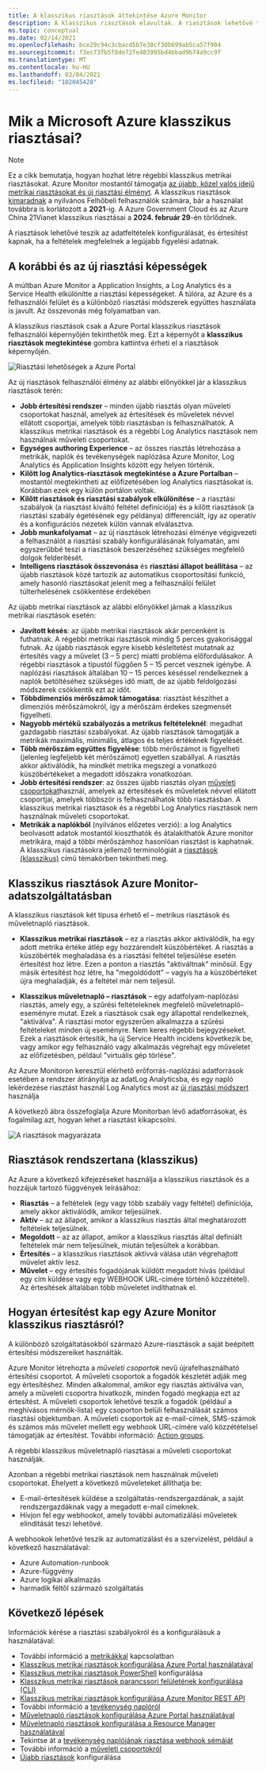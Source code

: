 ```yaml
---
title: A klasszikus riasztások áttekintése Azure Monitor
description: A klasszikus riasztások elavultak. A riasztások lehetővé teszik az Azure-erőforrások metrikáinak, eseményeinek vagy naplófájljainak figyelését, és értesítést kapnak, ha teljesül egy megadott feltétel.
ms.topic: conceptual
ms.date: 02/14/2021
ms.openlocfilehash: bce29c94c3cbacd5b7e38cf30b699ab5ca57f904
ms.sourcegitcommit: f3ec73fb5f8de72fe483995bd4bbad9b74a9cc9f
ms.translationtype: MT
ms.contentlocale: hu-HU
ms.lasthandoff: 03/04/2021
ms.locfileid: "102045428"
---
```

# <a name="what-are-classic-alerts-in-microsoft-azure"></a>Mik a Microsoft Azure klasszikus riasztásai?

> [!NOTE]
> Ez a cikk bemutatja, hogyan hozhat létre régebbi klasszikus metrikai riasztásokat. Azure Monitor mostantól támogatja [az újabb, közel valós idejű metrikai riasztásokat és új riasztási élményt](./alerts-overview.md). A klasszikus riasztások [kimaradnak](./monitoring-classic-retirement.md) a nyilvános Felhőbeli felhasználók számára, bár a használat továbbra is korlátozott a **2021**-ig. A Azure Government Cloud és az Azure China 21Vianet klasszikus riasztásai a **2024. február 29**-én törlődnek.
>

A riasztások lehetővé teszik az adatfeltételek konfigurálását, és értesítést kapnak, ha a feltételek megfelelnek a legújabb figyelési adatnak.

## <a name="old-and-new-alerting-capabilities"></a>A korábbi és az új riasztási képességek

A múltban Azure Monitor a Application Insights, a Log Analytics és a Service Health elkülönítte a riasztási képességeket. A túlóra, az Azure és a felhasználói felület és a különböző riasztási módszerek együttes használata is javult. Az összevonás még folyamatban van.

A klasszikus riasztások csak a Azure Portal klasszikus riasztások felhasználói képernyőjén tekinthetők meg. Ezt a képernyőt a **klasszikus riasztások megtekintése** gombra kattintva érheti el a riasztások képernyőjén. 

 ![Riasztási lehetőségek a Azure Portal](media/alerts-classic.overview/monitor-alert-screen2.png)

Az új riasztások felhasználói élmény az alábbi előnyökkel jár a klasszikus riasztások terén:
- **Jobb értesítési rendszer** – minden újabb riasztás olyan műveleti csoportokat használ, amelyek az értesítések és műveletek névvel ellátott csoportjai, amelyek több riasztásban is felhasználhatók. A klasszikus metrikai riasztások és a régebbi Log Analytics riasztások nem használnak műveleti csoportokat.
- **Egységes authoring Experience** – az összes riasztás létrehozása a metrikák, naplók és tevékenységek naplózása Azure Monitor, Log Analytics és Application Insights között egy helyen történik.
- **Kilőtt log Analytics-riasztások megtekintése a Azure Portalban** – mostantól megtekintheti az előfizetésében log Analytics riasztásokat is. Korábban ezek egy külön portálon voltak.
- **Kilőtt riasztások és riasztási szabályok elkülönítése** – a riasztási szabályok (a riasztást kiváltó feltétel definíciója) és a kilőtt riasztások (a riasztási szabály égetésének egy példánya) differenciált, így az operatív és a konfigurációs nézetek külön vannak elválasztva.
- **Jobb munkafolyamat** – az új riasztások létrehozási élménye végigvezeti a felhasználót a riasztási szabály konfigurálásának folyamatán, ami egyszerűbbé teszi a riasztások beszerzéséhez szükséges megfelelő dolgok felderítését.
- **Intelligens riasztások összevonása** és **riasztási állapot beállítása**  – az újabb riasztások közé tartozik az automatikus csoportosítási funkció, amely hasonló riasztásokat jelenít meg a felhasználói felület túlterhelésének csökkentése érdekében 

Az újabb metrikai riasztások az alábbi előnyökkel járnak a klasszikus metrikai riasztások esetén:
- **Javított késés**: az újabb metrikai riasztások akár percenként is futhatnak. A régebbi metrikai riasztások mindig 5 perces gyakorisággal futnak. Az újabb riasztások egyre kisebb késleltetést mutatnak az értesítés vagy a művelet (3 – 5 perc) miatti probléma előfordulásakor. A régebbi riasztások a típustól függően 5 – 15 percet vesznek igénybe.  A naplózási riasztások általában 10 – 15 perces késéssel rendelkeznek a naplók betöltéséhez szükséges idő miatt, de az újabb feldolgozási módszerek csökkentik ezt az időt. 
- **Többdimenziós mérőszámok támogatása**: riasztást készíthet a dimenziós mérőszámokról, így a mérőszám érdekes szegmensét figyelheti.
- **Nagyobb mértékű szabályozás a metrikus feltételeknél**: megadhat gazdagabb riasztási szabályokat. Az újabb riasztások támogatják a metrikák maximális, minimális, átlagos és teljes értékének figyelését.
- **Több mérőszám együttes figyelése**: több mérőszámot is figyelheti (jelenleg legfeljebb két mérőszámot) egyetlen szabállyal. A riasztás akkor aktiválódik, ha mindkét metrika megszegi a vonatkozó küszöbértékeket a megadott időszakra vonatkozóan.
- **Jobb értesítési rendszer**: az összes újabb riasztás olyan [műveleti csoportokat](./action-groups.md)használ, amelyek az értesítések és műveletek névvel ellátott csoportjai, amelyek többször is felhasználhatók több riasztásban.  A klasszikus metrikai riasztások és a régebbi Log Analytics riasztások nem használnak műveleti csoportokat. 
- **Metrikák a naplókból** (nyilvános előzetes verzió): a log Analytics beolvasott adatok mostantól kioszthatók és átalakíthatók Azure monitor metrikára, majd a többi mérőszámhoz hasonlóan riasztást is kaphatnak. A klasszikus riasztásokra jellemző terminológiát a [riasztások (klasszikus)]() című témakörben tekintheti meg. 


## <a name="classic-alerts-on-azure-monitor-data"></a>Klasszikus riasztások Azure Monitor-adatszolgáltatásban
A klasszikus riasztások két típusa érhető el – metrikus riasztások és műveletnapló riasztások.

* **Klasszikus metrikai riasztások** – ez a riasztás akkor aktiválódik, ha egy adott metrika értéke átlép egy hozzárendelt küszöbértéket. A riasztás a küszöbérték meghaladása és a riasztási feltétel teljesülése esetén értesítést hoz létre. Ezen a ponton a riasztás "aktiváltnak" minősül. Egy másik értesítést hoz létre, ha "megoldódott" – vagyis ha a küszöbértéket újra meghaladják, és a feltétel már nem teljesül.

* **Klasszikus műveletnapló – riasztások** – egy adatfolyam-naplózási riasztás, amely egy, a szűrési feltételeknek megfelelő műveletnapló-eseményre mutat. Ezek a riasztások csak egy állapottal rendelkeznek, "aktiválva". A riasztási motor egyszerűen alkalmazza a szűrési feltételeket minden új eseményre. Nem keres régebbi bejegyzéseket. Ezek a riasztások értesítik, ha új Service Health incidens következik be, vagy amikor egy felhasználó vagy alkalmazás végrehajt egy műveletet az előfizetésben, például "virtuális gép törlése".

Az Azure Monitoron keresztül elérhető erőforrás-naplózási adatforrások esetében a rendszer átirányítja az adatLog Analyticsba, és egy napló lekérdezése riasztást használ Log Analytics most az [új riasztási módszert](./alerts-overview.md) használja 

A következő ábra összefoglalja Azure Monitorban lévő adatforrásokat, és fogalmilag azt, hogyan lehet a riasztást kikapcsolni.

![A riasztások magyarázata](media/alerts-classic.overview/Alerts_Overview_Resource_v5.png)

## <a name="taxonomy-of-alerts-classic"></a>Riasztások rendszertana (klasszikus)
Az Azure a következő kifejezéseket használja a klasszikus riasztások és a hozzájuk tartozó függvények leírásához:
* **Riasztás** – a feltételek (egy vagy több szabály vagy feltétel) definíciója, amely akkor aktiválódik, amikor teljesülnek.
* **Aktív** – az az állapot, amikor a klasszikus riasztás által meghatározott feltételek teljesülnek.
* **Megoldott** – az az állapot, amikor a klasszikus riasztás által definiált feltételek már nem teljesülnek, miután teljesültek a korábban.
* **Értesítés** – a klasszikus riasztások aktívvá válása után végrehajtott művelet aktív lesz.
* **Művelet** – egy értesítés fogadójának küldött megadott hívás (például egy cím küldése vagy egy WEBHOOK URL-címére történő közzététel). Az értesítések általában több műveletet indíthatnak el.

## <a name="how-do-i-receive-a-notification-from-an-azure-monitor-classic-alert"></a>Hogyan értesítést kap egy Azure Monitor klasszikus riasztásról?
A különböző szolgáltatásokból származó Azure-riasztások a saját beépített értesítési módszereiket használták. 

Azure Monitor létrehozta a *műveleti csoportok* nevű újrafelhasználható értesítési csoportot. A műveleti csoportok a fogadók készletét adják meg egy értesítéshez. Minden alkalommal, amikor egy riasztás aktiválva van, amely a műveleti csoportra hivatkozik, minden fogadó megkapja ezt az értesítést. A műveleti csoportok lehetővé teszik a fogadók (például a meghívásos mérnök-lista) egy csoporton belüli felhasználását számos riasztási objektumban. A műveleti csoportok az e-mail-címek, SMS-számok és számos más művelet mellett egy webhook URL-címére való közzétételsel támogatják az értesítést.  További információ: [Action groups](./action-groups.md). 

A régebbi klasszikus műveletnapló riasztásai a műveleti csoportokat használják.

Azonban a régebbi metrikai riasztások nem használnak műveleti csoportokat. Ehelyett a következő műveleteket állíthatja be: 
- E-mail-értesítések küldése a szolgáltatás-rendszergazdának, a saját rendszergazdáknak vagy a megadott e-mail címeknek.
- Hívjon fel egy webhookot, amely további automatizálási műveletek elindítását teszi lehetővé.

A webhookok lehetővé teszik az automatizálást és a szervizelést, például a következő használatával:
- Azure Automation-runbook
- Azure-függvény
- Azure logikai alkalmazás
- harmadik féltől származó szolgáltatás

## <a name="next-steps"></a>Következő lépések
Információk kérése a riasztási szabályokról és a konfigurálásuk a használatával:

* További információ a [metrikákkal](../data-platform.md) kapcsolatban
* [Klasszikus metrikai riasztások konfigurálása Azure Portal használatával](alerts-classic-portal.md)
* [Klasszikus metrikai riasztások PowerShell](alerts-classic-portal.md) konfigurálása
* [Klasszikus metrikai riasztások parancssori felületének konfigurálása (CLI)](alerts-classic-portal.md)
* [Klasszikus metrikai riasztások konfigurálása Azure Monitor REST API](/rest/api/monitor/alertrules)
* További információ a [tevékenység naplóról](../essentials/platform-logs-overview.md)
* [Műveletnapló riasztások konfigurálása Azure Portal használatával](./activity-log-alerts.md)
* [Műveletnapló riasztások konfigurálása a Resource Manager használatával](./alerts-activity-log.md)
* Tekintse át a [tevékenység naplójának riasztása webhook sémáját](activity-log-alerts-webhook.md)
* További információ a [műveleti csoportokról](./action-groups.md)
* [Újabb riasztások](alerts-metric.md) konfigurálása